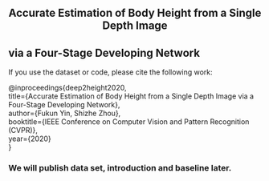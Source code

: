 ## <center> Accurate Estimation of Body Height from a Single Depth Image


## via a Four-Stage Developing Network </center>

If you use the dataset or code, please cite the following work:  


@inproceedings{deep2height2020,  
  title={Accurate Estimation of Body Height from a Single Depth Image via a Four-Stage Developing Network},  
  author={Fukun Yin, Shizhe Zhou},  
  booktitle={IEEE Conference on Computer Vision and Pattern Recognition (CVPR)},  
  year={2020}  
}  

### We will publish data set, introduction and baseline later.
